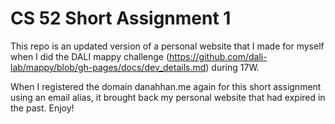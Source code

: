 # CS 52 Short Assignment 1

This repo is an updated version of a personal website that I made for myself when I did the DALI mappy challenge (https://github.com/dali-lab/mappy/blob/gh-pages/docs/dev_details.md) during 17W. 

When I registered the domain danahhan.me again for this short assignment using an email alias, it brought back my personal website that had expired in the past. Enjoy!

